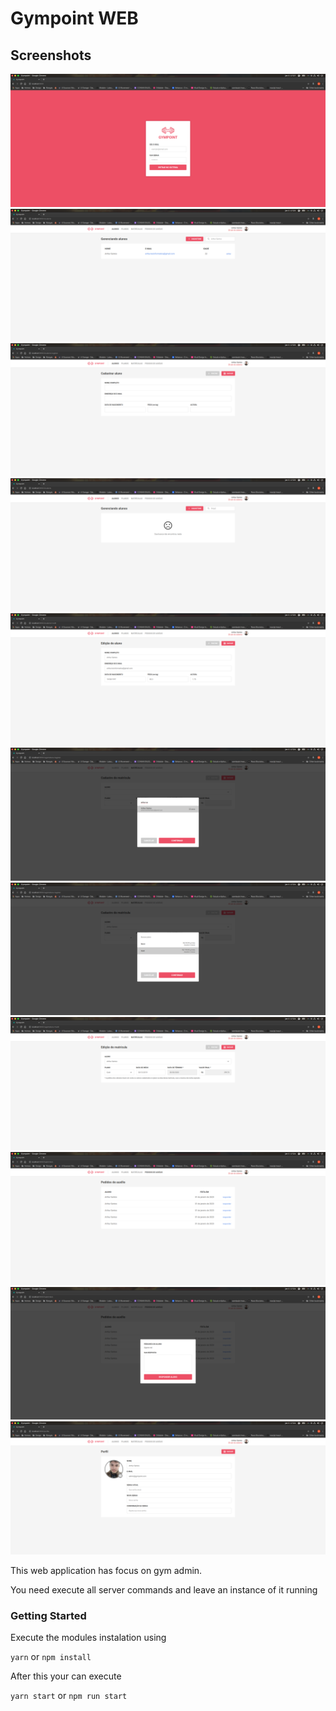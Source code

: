# Gympoint WEB

## Screenshots

![Login](.github/login.png)
![Student Filter](.github/student_filter.png)
![Create Student](.github/create_student.png)
![Student Not Found](.github/student_not_found.png)
![Edit Student](.github/edit_student.png)
![Select Student](.github/select_student.png)
![Select Plan](.github/select_plan.png)
![Edit Register](.github/edit_register.png)
![Help Orders](.github/help_orders.png)
![Answer](.github/answer.png)
![Profile](.github/profile.png)

This web application has focus on gym admin.

You need execute all server commands and leave an instance of it running

### Getting Started

Execute the modules instalation using

`yarn` or `npm install`

After this your can execute

`yarn start` or `npm run start`
